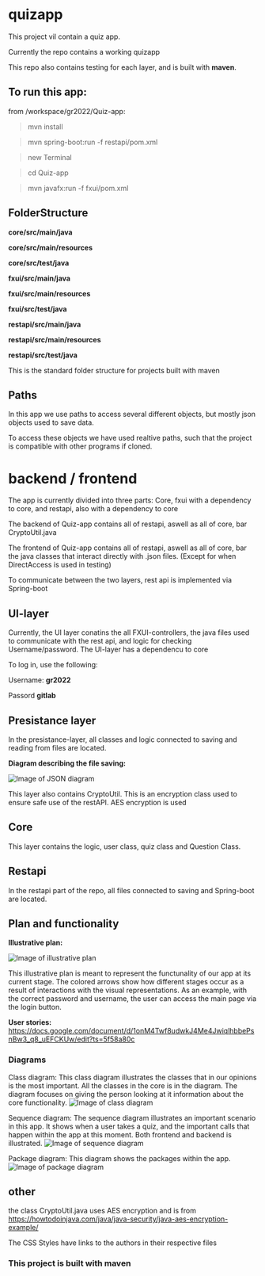 # quizapp

This project vil contain a quiz app. 

Currently the repo contains a working quizapp

This repo also contains testing for each layer, and is built with **maven**.

## To run this app:
from /workspace/gr2022/Quiz-app:
>mvn install

>mvn spring-boot:run -f restapi/pom.xml

>new Terminal

>cd Quiz-app

>mvn javafx:run -f fxui/pom.xml

## FolderStructure
**core/src/main/java**

**core/src/main/resources**

**core/src/test/java**


**fxui/src/main/java**

**fxui/src/main/resources**

**fxui/src/test/java**


**restapi/src/main/java**

**restapi/src/main/resources**

**restapi/src/test/java**


This is the standard folder structure for projects built with maven

## Paths

In this app we use paths to access several different objects, but mostly json objects used to save data.

To access these objects we have used realtive paths, such that the project is compatible with other programs if cloned.


# backend / frontend

The app is currently divided into three parts: Core, fxui with a dependency to core, and restapi, also with a dependency to core

The backend of Quiz-app contains all of restapi, aswell as all of core, bar CryptoUtil.java

The frontend of Quiz-app contains all of restapi, aswell as all of core, bar the java classes that interact directly with .json files. (Except for when DirectAccess is used in testing)

To communicate between the two layers, rest api is implemented via Spring-boot

## UI-layer

Currently, the UI layer conatins the all FXUI-controllers, the java files used to communicate with the rest api, and logic for checking Username/password.
The UI-layer has a dependencu to core

To log in, use the following:

Username: **gr2022**

Passord **gitlab**


## Presistance layer
In the presistance-layer, all classes and logic connected to saving and reading from files are located.


**Diagram describing the file saving:**

![Image of JSON diagram](../Images/JSONdiagram.png)

This layer also contains CryptoUtil. This is an encryption class used to ensure safe use of the restAPI. AES encryption is used

## Core
This layer contains the logic, user class, quiz class and Question Class.

## Restapi
In the restapi part of the repo, all files connected to saving and Spring-boot are located. 


## Plan and functionality

**Illustrative plan:**

![Image of illustrative plan](../Images/UserPlan.png)


This illustrative plan is meant to represent the functunality of our app at its current stage. The colored arrows show how different stages occur as a result of interactions with the visual representations. As an example, with the correct password and username, the user can access the main page via the login button. 


**User stories:**
https://docs.google.com/document/d/1onM4Twf8udwkJ4Me4JwiqlhbbePsnBw3_q8_uEFCKUw/edit?ts=5f58a80c


### Diagrams

Class diagram:
This class diagram illustrates the classes that in our opinions is the most important.
All the classes in the core is in the diagram. The diagram focuses on giving the person 
looking at it information about the core functionality.
![Image of class diagram](../Images/ClassDiagram.png)

Sequence diagram:
The sequence diagram illustrates an important scenario in this app. It shows when a user
takes a quiz, and the important calls that happen within the app at this moment. Both
frontend and backend is illustrated.
![Image of sequence diagram](../Images/SequenceDiagram.png)

Package diagram:
This diagram shows the packages within the app.
![Image of package diagram](../Images/PackageDiagram.png)

## other
the class CryptoUtil.java uses AES encryption and is from https://howtodoinjava.com/java/java-security/java-aes-encryption-example/

The CSS Styles have links to the authors in their respective files



### This project is built with maven
